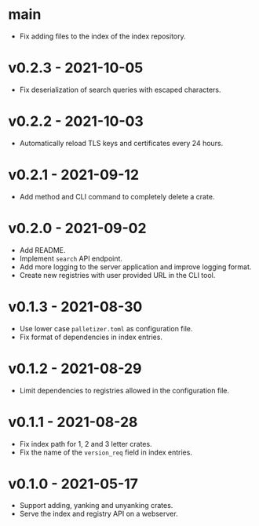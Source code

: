 # main
* Fix adding files to the index of the index repository.

# v0.2.3 - 2021-10-05
* Fix deserialization of search queries with escaped characters.

# v0.2.2 - 2021-10-03
* Automatically reload TLS keys and certificates every 24 hours.

# v0.2.1 - 2021-09-12
* Add method and CLI command to completely delete a crate.

# v0.2.0 - 2021-09-02
* Add README.
* Implement `search` API endpoint.
* Add more logging to the server application and improve logging format.
* Create new registries with user provided URL in the CLI tool.

# v0.1.3 - 2021-08-30
* Use lower case `palletizer.toml` as configuration file.
* Fix format of dependencies in index entries.

# v0.1.2 - 2021-08-29
* Limit dependencies to registries allowed in the configuration file.

# v0.1.1 - 2021-08-28
* Fix index path for 1, 2 and 3 letter crates.
* Fix the name of the `version_req` field in index entries.

# v0.1.0 - 2021-05-17
* Support adding, yanking and unyanking crates.
* Serve the index and registry API on a webserver.
